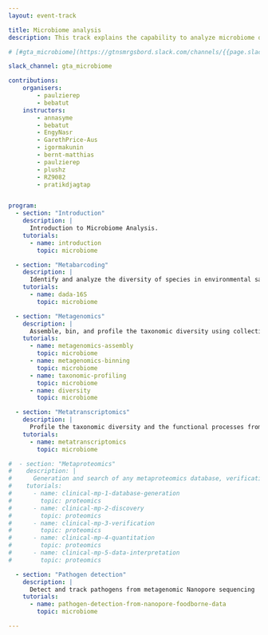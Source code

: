 ```yaml
---
layout: event-track

title: Microbiome analysis
description: This track explains the capability to analyze microbiome data using Galaxy, covering essential tasks such as amplicon analysis and its visualization. It progresses to more advanced topics, including assembly and binning - the requirements for reconstructing Metagenome-Assembled Genomes (MAGs) from microbiome samples, and finally extends to complex analyses like metatranscriptome studies and pathogen detection. Start with the tutorial at your own pace. If you need support contact us via the Slack Channel [gta_microbiome](https://gtnsmrgsbord.slack.com/channels/{{page.slack_channel}}).

# [#gta_microbiome](https://gtnsmrgsbord.slack.com/channels/{{page.slack_channel}}). Please note that the tutorials of this track where all tested successfully on useGalaxy.eu, therefore it is recommended to run all tools on this server !

slack_channel: gta_microbiome

contributions:
    organisers:
        - paulzierep
        - bebatut
    instructors:
        - annasyme
        - bebatut
        - EngyNasr
        - GarethPrice-Aus
        - igormakunin
        - bernt-matthias
        - paulzierep
        - plushz
        - RZ9082
        - pratikdjagtap


program:
  - section: "Introduction"
    description: |
      Introduction to Microbiome Analysis.
    tutorials:
      - name: introduction
        topic: microbiome

  - section: "Metabarcoding"
    description: |
      Identify and analyze the diversity of species in environmental samples by amplifying and sequencing specific genetic markers
    tutorials:
      - name: dada-16S
        topic: microbiome

  - section: "Metagenomics"
    description: |
      Assemble, bin, and profile the taxonomic diversity using collective DNA from environmental samples
    tutorials:
      - name: metagenomics-assembly
        topic: microbiome
      - name: metagenomics-binning
        topic: microbiome
      - name: taxonomic-profiling
        topic: microbiome
      - name: diversity
        topic: microbiome

  - section: "Metatranscriptomics"
    description: |
      Profile the taxonomic diversity and the functional processes from collective RNA from environmental samples
    tutorials:
      - name: metatranscriptomics
        topic: microbiome

#  - section: "Metaproteomics"
#    description: |
#      Generation and search of any metaproteomics database, verification and quantification of the proteins/peptides, statistical analysis of the quantified peptides
#    tutorials:
#      - name: clinical-mp-1-database-generation
#        topic: proteomics
#      - name: clinical-mp-2-discovery
#        topic: proteomics
#      - name: clinical-mp-3-verification
#        topic: proteomics
#      - name: clinical-mp-4-quantitation
#        topic: proteomics
#      - name: clinical-mp-5-data-interpretation
#        topic: proteomics

  - section: "Pathogen detection"
    description: |
      Detect and track pathogens from metagenomic Nanopore sequencing
    tutorials:
      - name: pathogen-detection-from-nanopore-foodborne-data
        topic: microbiome

---
```

